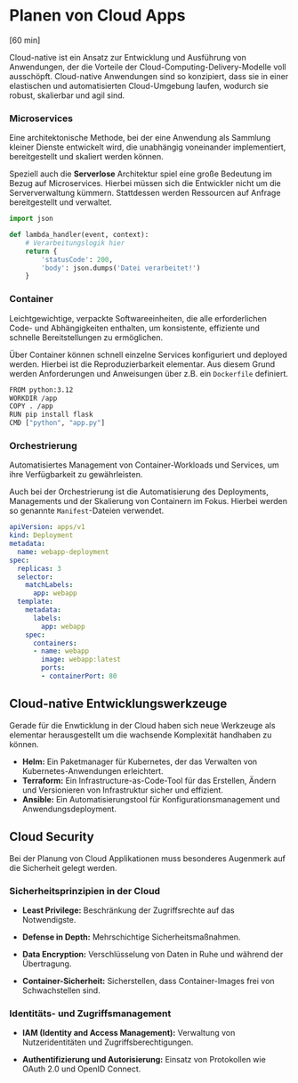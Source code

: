 # Planen von Cloud Apps
[60 min]

Cloud-native ist ein Ansatz zur Entwicklung und Ausführung von Anwendungen, der die Vorteile der Cloud-Computing-Delivery-Modelle voll ausschöpft. Cloud-native Anwendungen sind so konzipiert, dass sie in einer elastischen und automatisierten Cloud-Umgebung laufen, wodurch sie robust, skalierbar und agil sind.


### Microservices 
Eine architektonische Methode, bei der eine Anwendung als Sammlung kleiner Dienste entwickelt wird, die unabhängig voneinander implementiert, bereitgestellt und skaliert werden können.

Speziell auch die **Serverlose** Architektur spiel eine große Bedeutung im Bezug auf Microservices. Hierbei müssen sich die Entwickler nicht um die Serververwaltung kümmern. Stattdessen werden Ressourcen auf Anfrage bereitgestellt und verwaltet.

```python
import json

def lambda_handler(event, context):
    # Verarbeitungslogik hier
    return {
        'statusCode': 200,
        'body': json.dumps('Datei verarbeitet!')
    }
```

### Container 
Leichtgewichtige, verpackte Softwareeinheiten, die alle erforderlichen Code- und Abhängigkeiten enthalten, um konsistente, effiziente und schnelle Bereitstellungen zu ermöglichen.

Über Container können schnell einzelne Services konfiguriert und deployed werden. Hierbei ist die Reproduzierbarkeit elementar. Aus diesem Grund werden Anforderungen und Anweisungen über z.B. ein `Dockerfile` definiert.

```bash
FROM python:3.12
WORKDIR /app
COPY . /app
RUN pip install flask
CMD ["python", "app.py"]
```

### Orchestrierung
Automatisiertes Management von Container-Workloads und Services, um ihre Verfügbarkeit zu gewährleisten.

Auch bei der Orchestrierung ist die Automatisierung des Deployments, Managements und der Skalierung von Containern im Fokus. Hierbei werden so genannte `Manifest`-Dateien verwendet.

```yaml
apiVersion: apps/v1
kind: Deployment
metadata:
  name: webapp-deployment
spec:
  replicas: 3
  selector:
    matchLabels:
      app: webapp
  template:
    metadata:
      labels:
        app: webapp
    spec:
      containers:
      - name: webapp
        image: webapp:latest
        ports:
        - containerPort: 80
```


## Cloud-native Entwicklungswerkzeuge
Gerade für die Enwticklung in der Cloud haben sich neue Werkzeuge als elementar herausgestellt um die wachsende Komplexität handhaben zu können.

- **Helm:** Ein Paketmanager für Kubernetes, der das Verwalten von Kubernetes-Anwendungen erleichtert.
- **Terraform:** Ein Infrastructure-as-Code-Tool für das Erstellen, Ändern und Versionieren von Infrastruktur sicher und effizient.
- **Ansible:** Ein Automatisierungstool für Konfigurationsmanagement und Anwendungsdeployment.


## Cloud Security
Bei der Planung von Cloud Applikationen muss besonderes Augenmerk auf die Sicherheit gelegt werden.

### Sicherheitsprinzipien in der Cloud

- **Least Privilege:** Beschränkung der Zugriffsrechte auf das Notwendigste.

- **Defense in Depth:** Mehrschichtige Sicherheitsmaßnahmen.

- **Data Encryption:** Verschlüsselung von Daten in Ruhe und während der Übertragung.

- **Container-Sicherheit:** Sicherstellen, dass Container-Images frei von Schwachstellen sind.


### Identitäts- und Zugriffsmanagement

- **IAM (Identity and Access Management):** Verwaltung von Nutzeridentitäten und Zugriffsberechtigungen.

- **Authentifizierung und Autorisierung:** Einsatz von Protokollen wie OAuth 2.0 und OpenID Connect.